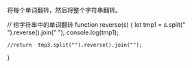 将每个单词翻转，然后将整个字符串翻转。

// 给字符串中的单词翻转
function reverse(s) {
    let tmp1 = s.split(" ").reverse().join(" ");
    console.log(tmp1);
  
    //return  tmp3.split("").reverse().join("");
}
